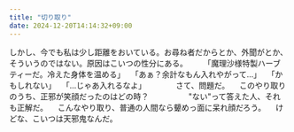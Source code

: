 ```yaml
---
title: "切り取り"
date: 2024-12-20T14:14:32+09:00
---
```

しかし、今でも私は少し距離をおいている。お尋ね者だからとか、外聞がとか、そういうのではない。原因はこいつの性分にある。
　
　「魔理沙様特製ハーブティーだ。冷えた身体を温める」
　「あぁ？余計なもん入れやがって…」
　「かもしれない」
　「…じゃあ入れるなよ」
　
　
　さて、問題だ。
　このやり取りのうち、正邪が笑顔だったのはどの時？
　
　
　
　"ない"って答えた人、それも正解だ。
　こんなやり取り、普通の人間なら顰めっ面に呆れ顔だろう。
　けどな、こいつは天邪鬼なんだ。
